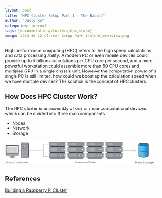 ```yaml
---
layout: post
title: "HPC Cluster Setup Part 1 - The Basics"
author: "Jacky Ko"
categories: journal
tags: [documentation,clusters,hpc,slurm]
image: 2019-09-12-Cluster-Setup-Part-1/slurm_overview.png
---
```


High performance computing (HPC) refers to the high speed calculations and data processing ability. A modern PC or even mobile devices could provide up to 5 billions calculations per CPU core per second, and a more powerful workstation could assemble more than 50 CPU cores and multiples GPU in a single chassis unit. However the computation power of a single PC is still limited, how could we boost up the calculation speed when we have multiple devices? The solution is the concept of HPC clusters.

## How Does HPC Cluster Work?
The HPC cluster is an assembly of one or more computational devices, which can be divided into three main components
- Nodes
- Network
- Storage

![alt text](../assets/img/2019-09-12-Cluster-Setup-Part-1/how-hpc-works.jpg "Main components of HPC cluster")



## References
[Building a Raspberry Pi Cluster](https://medium.com/@glmdev/building-a-raspberry-pi-cluster-784f0df9afbd)

